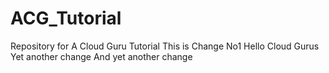 # ACG_Tutorial
Repository for A Cloud Guru Tutorial
This is Change No1
Hello Cloud Gurus
Yet another change
And yet another change
